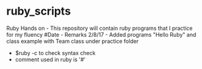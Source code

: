 # ruby_scripts
Ruby Hands on - This repository will contain ruby programs that I practice for my fluency
#Date -  Remarks
2/8/17 - Added programs "Hello Ruby" and class example with Team class under practice folder

-	$ruby -c <ruby file> to check syntax check
-	comment used in ruby is '#'
